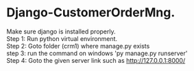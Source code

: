 # Django-CustomerOrderMng.
Make sure django is installed properly. <br>
Step 1: Run python virtual environment. <br>
Step 2: Goto folder (crm1) where manage.py exists <br>
step 3: run the command on windows 'py manage.py runserver' <br>
Step 4: Goto the given server link such as http://127.0.0.1:8000/ <br>
